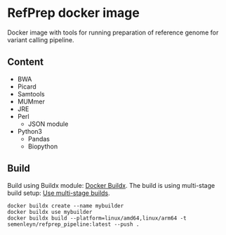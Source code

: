 # RefPrep docker image

Docker image with tools for running preparation of reference genome for variant calling pipeline.

## Content

- BWA
- Picard
- Samtools
- MUMmer
- JRE
- Perl
  - JSON module
- Python3
  - Pandas
  - Biopython

## Build

Build using Buildx module: [Docker Buildx](https://docs.docker.com/buildx/working-with-buildx/).
The build is using multi-stage build setup: [Use multi-stage builds](https://docs.docker.com/develop/develop-images/multistage-build/).

```
docker buildx create --name mybuilder
docker buildx use mybuilder
docker buildx build --platform=linux/amd64,linux/arm64 -t semenleyn/refprep_pipeline:latest --push .
```

